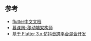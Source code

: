 ## 参考

- [flutter中文文档](https://flutter.cn/docs)
- [慕课网-移动端架构师](https://class.imooc.com/sale/mobilearchitect)
- [基于 Flutter 3.x 仿抖音跨平台混合开发](https://coding.imooc.com/class/583.html)